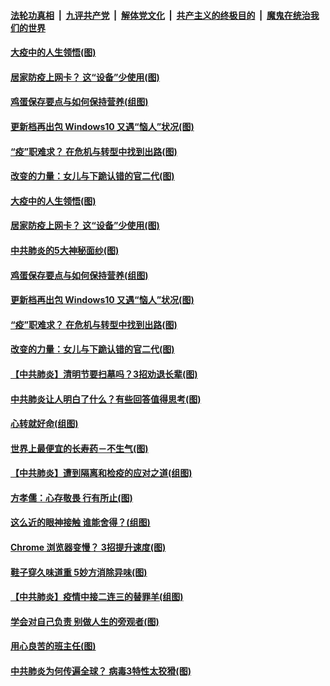 

####  [法轮功真相](../../../../basic/blob/master/README.md?t=04010130) &nbsp;|&nbsp; [九评共产党](../../../../9ping.md/blob/master/README.md?t=04010130) &nbsp;|&nbsp; [解体党文化](../../../../jtdwh.md/blob/master/README.md?t=04010130)  &nbsp;|&nbsp; [共产主义的终极目的](../../../../gczydzjmd.md/blob/master/README.md?t=04010130) &nbsp;|&nbsp; [魔鬼在统治我们的世界](../../../../mgztzwmdsj.md/blob/master/README.md?t=04010130) 

#### [大疫中的人生领悟(图)](../pages/p8/928126.md?t=04010130) 

#### [居家防疫上网卡？ 这“设备”少使用(图)](../pages/p8/928121.md?t=04010130) 

#### [鸡蛋保存要点与如何保持营养(组图)](../pages/p8/927626.md?t=04010130) 

#### [更新档再出包 Windows10 又遇“恼人”状况(图)](../pages/p8/928027.md?t=04010130) 

#### [“疫”职难求？ 在危机与转型中找到出路(图)](../pages/p8/928006.md?t=04010130) 

#### [改变的力量：女儿与下跪认错的官二代(图)](../pages/p8/924925.md?t=04010130) 

#### [大疫中的人生领悟(图)](../pages/p8/928126.md?t=04010130) 

#### [居家防疫上网卡？ 这“设备”少使用(图)](../pages/p8/928121.md?t=04010130) 

#### [中共肺炎的5大神秘面纱(图)](../pages/p8/928093.md?t=04010130) 

#### [鸡蛋保存要点与如何保持营养(组图)](../pages/p8/927626.md?t=04010130) 

#### [更新档再出包 Windows10 又遇“恼人”状况(图)](../pages/p8/928027.md?t=04010130) 

#### [“疫”职难求？ 在危机与转型中找到出路(图)](../pages/p8/928006.md?t=04010130) 

#### [改变的力量：女儿与下跪认错的官二代(图)](../pages/p8/924925.md?t=04010130) 

#### [【中共肺炎】清明节要扫墓吗？3招劝退长辈(图)](../pages/p8/927615.md?t=04010130) 

#### [中共肺炎让人明白了什么？有些回答值得思考(图)](../pages/p8/927992.md?t=04010130) 

#### [心转就好命(组图)](../pages/p8/927836.md?t=04010130) 

#### [世界上最便宜的长寿药－不生气(图)](../pages/p8/927604.md?t=04010130) 

#### [【中共肺炎】遭到隔离和检疫的应对之道(组图)](../pages/p8/927827.md?t=04010130) 

#### [方孝儒：心存敬畏 行有所止(图)](../pages/p8/927618.md?t=04010130) 

#### [这么近的眼神接触 谁能舍得？(组图)](../pages/p8/927825.md?t=04010130) 

#### [Chrome 浏览器变慢？ 3招提升速度(图)](../pages/p8/927824.md?t=04010130) 

#### [鞋子穿久味道重 5妙方消除异味(图)](../pages/p8/927774.md?t=04010130) 

#### [【中共肺炎】疫情中接二连三的替罪羊(组图)](../pages/p8/927573.md?t=04010130) 

#### [学会对自己负责 别做人生的旁观者(图)](../pages/p8/927599.md?t=04010130) 

#### [用心良苦的班主任(图)](../pages/p8/927693.md?t=04010130) 

#### [中共肺炎为何传遍全球？ 病毒3特性太狡猾(图)](../pages/p8/927690.md?t=04010130) 

